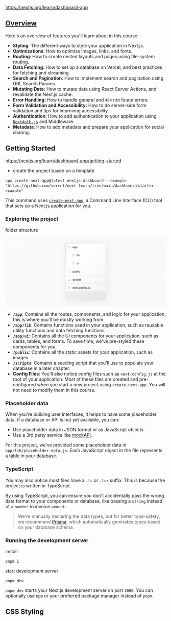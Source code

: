 



https://nextjs.org/learn/dashboard-app



## [Overview](https://nextjs.org/learn/dashboard-app#overview)

Here's an overview of features you'll learn about in this course:

- **Styling**: The different ways to style your application in Next.js.
- **Optimizations**: How to optimize images, links, and fonts.
- **Routing**: How to create nested layouts and pages using file-system routing.
- **Data Fetching**: How to set up a database on Vercel, and best practices for fetching and streaming.
- **Search and Pagination**: How to implement search and pagination using URL Search Params.
- **Mutating Data:** How to mutate data using React Server Actions, and revalidate the Next.js cache.
- **Error Handling:** How to handle general and `404` not found errors.
- **Form Validation and Accessibility:** How to do server-side form validation and tips for improving accessibility.
- **Authentication**: How to add authentication to your application using [`NextAuth.js`](https://next-auth.js.org/) and Middleware.
- **Metadata**: How to add metadata and prepare your application for social sharing.

## Getting Started

https://nextjs.org/learn/dashboard-app/getting-started

- create the project based on a template

```shell
npx create-next-app@latest nextjs-dashboard --example "https://github.com/vercel/next-learn/tree/main/dashboard/starter-example"
```

This command uses [`create-next-app`](https://nextjs.org/docs/app/api-reference/create-next-app), a Command Line Interface (CLI) tool that sets up a Next.js application for you.

### Exploring the project

folder structure

![image-20240623014900052](./240622-03-nextjs-project-dashboard.assets/image-20240623014900052.png)

- **`/app`**: Contains all the routes, components, and logic for your application, this is where you'll be mostly working from.
- **`/app/lib`**: Contains functions used in your application, such as reusable utility functions and data fetching functions.
- **`/app/ui`**: Contains all the UI components for your application, such as cards, tables, and forms. To save time, we've pre-styled these components for you.
- **`/public`**: Contains all the static assets for your application, such as images.
- **`/scripts`**: Contains a seeding script that you'll use to populate your database in a later chapter.
- **Config Files**: You'll also notice config files such as `next.config.js` at the root of your application. Most of these files are created and pre-configured when you start a new project using `create-next-app`. You will not need to modify them in this course.

### Placeholder data

When you're building user interfaces, it helps to have some placeholder data. If a database or API is not yet available, you can:

- Use placeholder data in JSON format or as JavaScript objects.
- Use a 3rd party service like [mockAPI](https://mockapi.io/).

For this project, we've provided some placeholder data in `app/lib/placeholder-data.js`. Each JavaScript object in the file represents a table in your database. 

### TypeScript

You may also notice most files have a `.ts` or `.tsx` suffix. This is because the project is written in TypeScript. 

By using TypeScript, you can ensure you don't accidentally pass the wrong data format to your components or database, like passing a `string` instead of a `number` to invoice `amount`.

> We're manually declaring the data types, but for better type-safety, we recommend [Prisma](https://www.prisma.io/), which automatically generates types based on your database schema.

### Running the development server

install

```shell
pnpm i
```

start development server

```shell
pnpm dev
```

`pnpm dev` starts your Next.js development server on port `3000`. You can optionally use `npm` or your preferred package manager instead of `pnpm`.

## CSS Styling

